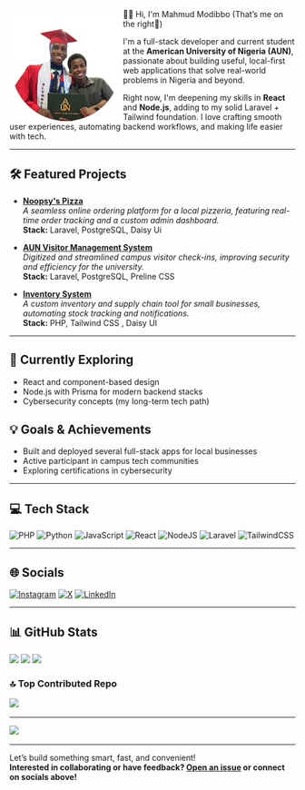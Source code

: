 <img src="https://github.com/mahmud021/mahmud021/blob/5f5b4ecc0f845d607dfec731e4db71c96300c4b9/695D26A9-F956-4B03-B7F9-93BD84595DE0%20Background%20Removed.png?raw=true" alt="Banner" width="200" align="left"/>
 👋🏽 Hi, I'm Mahmud Modibbo (That’s me on the right👾)

I'm a full-stack developer and current student at the **American University of Nigeria (AUN)**, passionate about building useful, local-first web applications that solve real-world problems in Nigeria and beyond.

Right now, I'm deepening my skills in **React** and **Node.js**, adding to my solid Laravel + Tailwind foundation. I love crafting smooth user experiences, automating backend workflows, and making life easier with tech.

---

## 🛠 Featured Projects

- **[Noopsy's Pizza](https://github.com/yourusername/noopsys-pizza)**  
  _A seamless online ordering platform for a local pizzeria, featuring real-time order tracking and a custom admin dashboard._  
  **Stack:** Laravel, PostgreSQL, Daisy Ui

- **[AUN Visitor Management System](https://github.com/yourusername/aun-vms)**  
  _Digitized and streamlined campus visitor check-ins, improving security and efficiency for the university._  
  **Stack:** Laravel, PostgreSQL, Preline CSS

- **[Inventory System](https://github.com/yourusername/inventory-system)**  
  _A custom inventory and supply chain tool for small businesses, automating stock tracking and notifications._  
  **Stack:** PHP, Tailwind CSS , Daisy UI

---

## 🎯 Currently Exploring

- React and component-based design
- Node.js with Prisma for modern backend stacks
- Cybersecurity concepts (my long-term tech path)

## 💡 Goals & Achievements

- Built and deployed several full-stack apps for local businesses
- Active participant in campus tech communities
- Exploring certifications in cybersecurity

---

## 💻 Tech Stack

![PHP](https://img.shields.io/badge/php-%23777BB4.svg?style=flat&logo=php&logoColor=white)
![Python](https://img.shields.io/badge/python-3670A0?style=flat&logo=python&logoColor=ffdd54)
![JavaScript](https://img.shields.io/badge/javascript-%23323330.svg?style=flat&logo=javascript&logoColor=%23F7DF1E)
![React](https://img.shields.io/badge/react-%2320232a.svg?style=flat&logo=react&logoColor=%2361DAFB)
![NodeJS](https://img.shields.io/badge/node.js-%2343853D.svg?style=flat&logo=node.js&logoColor=white)
![Laravel](https://img.shields.io/badge/laravel-%23FF2D20.svg?style=flat&logo=laravel&logoColor=white)
![TailwindCSS](https://img.shields.io/badge/tailwindcss-%2338B2AC.svg?style=flat&logo=tailwind-css&logoColor=white)

---

## 🌐 Socials

[![Instagram](https://img.shields.io/badge/Instagram-%23E4405F.svg?logo=Instagram&logoColor=white)](https://www.instagram.com/mahmud.modi?igsh=MTVsaXZ1Mzk1NHNndg==)
[![X](https://img.shields.io/badge/X-000000?style=flat&logo=twitter&logoColor=white)](https://x.com/your_handle)
[![LinkedIn](https://img.shields.io/badge/LinkedIn-%230077B5.svg?logo=linkedin&logoColor=white)](https://linkedin.com/in/yourprofile)

---

## 📊 GitHub Stats

![](https://github-readme-stats.vercel.app/api?username=mahmud021&theme=dark&hide_border=false&include_all_commits=false&count_private=false)
![](https://nirzak-streak-stats.vercel.app/?user=mahmud021&theme=dark&hide_border=false)
![](https://github-readme-stats.vercel.app/api/top-langs/?username=mahmud021&theme=dark&hide_border=false&include_all_commits=false&count_private=false&layout=compact)

### 🔝 Top Contributed Repo

![](https://github-contributor-stats.vercel.app/api?username=mahmud021&limit=5&theme=dark&combine_all_yearly_contributions=true)

---

[![](https://visitcount.itsvg.in/api?id=mahmud021&icon=9&color=0)](https://visitcount.itsvg.in)

---

<!-- Proudly created with GPRM ( https://gprm.itsvg.in ) -->
Let’s build something smart, fast, and convenient!  
**Interested in collaborating or have feedback? [Open an issue](https://github.com/mahmud021/mahmud021/issues) or connect on socials above!**
